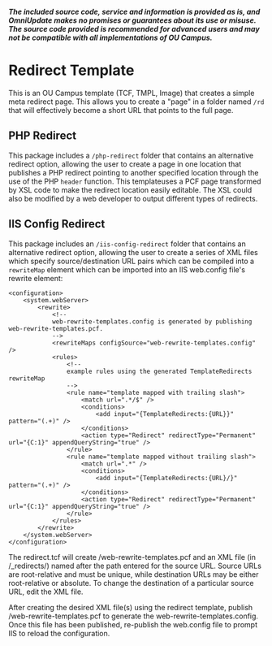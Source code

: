 ***The included source code, service and information is provided as is, and OmniUpdate makes no promises or guarantees about its use or misuse. The source code provided is recommended for advanced users and may not be compatible with all implementations of OU Campus.***

# Redirect Template

This is an OU Campus template (TCF, TMPL, Image) that creates a simple meta redirect page. This allows you to create a "page" in a folder named `/rd` that will effectively become a short URL that points to the full page.

## PHP Redirect

This package includes a `/php-redirect` folder that contains an alternative redirect option, allowing the user to create a page in one location that publishes a PHP redirect pointing to another specified location through the use of the PHP `header` function. This templateuses a PCF page transformed by XSL code to make the redirect location easily editable. The XSL could also be modified by a web developer to output different types of redirects.

## IIS Config Redirect

This package includes an `/iis-config-redirect` folder that contains an alternative redirect option, allowing the user to create a series of XML files which specify source/destination URL pairs which can be compiled into a `rewriteMap` element which can be imported into an IIS web.config file's rewrite element:

```
<configuration>
    <system.webServer>
        <rewrite>
            <!--
            web-rewrite-templates.config is generated by publishing web-rewrite-templates.pcf.
            -->
            <rewriteMaps configSource="web-rewrite-templates.config" />
            <rules>
                <!--
                example rules using the generated TemplateRedirects rewriteMap
                -->
                <rule name="template mapped with trailing slash">
                    <match url=".*/$" />
                    <conditions>
                        <add input="{TemplateRedirects:{URL}}" pattern="(.+)" />
                    </conditions>
                    <action type="Redirect" redirectType="Permanent" url="{C:1}" appendQueryString="true" />
                </rule>
                <rule name="template mapped without trailing slash">
                    <match url=".*" />
                    <conditions>
                        <add input="{TemplateRedirects:{URL}/}" pattern="(.+)" />
                    </conditions>
                    <action type="Redirect" redirectType="Permanent" url="{C:1}" appendQueryString="true" />
                </rule>
            </rules>
        </rewrite>
    </system.webServer>
</configuration>
```

The redirect.tcf will create /web-rewrite-templates.pcf and an XML file (in /_redirects/) named after the path entered for the source URL. Source URLs are root-relative and must be unique, while destination URLs may be either root-relative or absolute. To change the destination of a particular source URL, edit the XML file.

After creating the desired XML file(s) using the redirect template, publish /web-rewrite-templates.pcf to generate the web-rewrite-templates.config. Once this file has been published, re-publish the web.config file to prompt IIS to reload the configuration.
